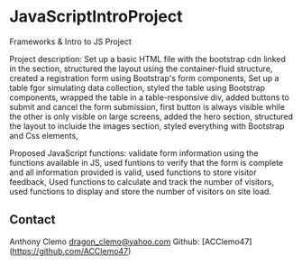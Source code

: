 # JavaScriptIntroProject
Frameworks &amp; Intro to JS Project 

Project description:
Set up a basic HTML file with the bootstrap cdn linked in the <head> section,
structured the layout using the container-fluid structure, 
created a registration form using Bootstrap's form components, 
Set up a table fgor simulating data collection,
styled the table using Bootstrap components,
wrapped the table in a table-responsive div,
added buttons to submit and cancel the form submission,
first button is always visible while the other is only visible on large screens,
added the hero section, 
structured the layout to incluide the images section, 
styled everything with Bootstrap and Css elements,

Proposed JavaScript functions:
validate form information using the functions available in JS,
used funtions to verify that the form is complete and all information provided is valid, 
used functions to store visitor feedback, 
Used functions to calculate and track the number of visitors,
used functions to display and store the number of visitors on site load.

## Contact 
Anthony Clemo 
dragon_clemo@yahoo.com
Github: [ACClemo47] (https://github.com/ACClemo47)
